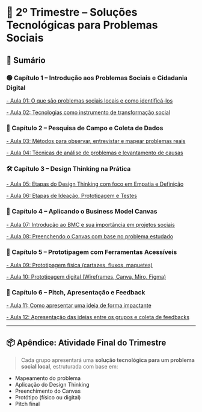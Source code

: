 # 📘 2º Trimestre – Soluções Tecnológicas para Problemas Sociais

## 🧭 Sumário

### 🟢 Capítulo 1 – Introdução aos Problemas Sociais e Cidadania Digital

[- Aula 01: O que são problemas sociais locais e como identificá-los](<./Aula 01: O que são problemas sociais locais e como identificá-los.md>)

[- Aula 02: Tecnologias como instrumento de transformação social](<./Aula 02: Tecnologias como instrumento de transformação social.md>)

### 🧠 Capítulo 2 – Pesquisa de Campo e Coleta de Dados

[- Aula 03: Métodos para observar, entrevistar e mapear problemas reais](<./Aula 03: Métodos para observar, entrevistar e mapear problemas reais.md>)

[- Aula 04: Técnicas de análise de problemas e levantamento de causas](<./Aula 04: Técnicas de análise de problemas e levantamento de causas.md>)

### 🛠️ Capítulo 3 – Design Thinking na Prática

[- Aula 05: Etapas do Design Thinking com foco em Empatia e Definição](<./Aula 05: Etapas do Design Thinking com foco em Empatia e Definição.md>)

[- Aula 06: Etapas de Ideação, Prototipagem e Testes](<./Aula 06: Etapas de Ideação, Prototipagem e Testes.md>)

### 🧩 Capítulo 4 – Aplicando o Business Model Canvas

[- Aula 07: Introdução ao BMC e sua importância em projetos sociais](<./Aula 07: Introdução ao BMC e sua importância em projetos sociais.md>)

[- Aula 08: Preenchendo o Canvas com base no problema estudado](<./Aula 08: Preenchendo o Canvas com base no problema estudado.md>)

### 🧪 Capítulo 5 – Prototipagem com Ferramentas Acessíveis

[- Aula 09: Prototipagem física (cartazes, fluxos, maquetes)](<./Aula 09: Prototipagem física (cartazes, fluxos, maquetes).md>)

[- Aula 10: Prototipagem digital (Wireframes, Canva, Miro, Figma)](<./Aula 10: Prototipagem digital (Wireframes, Canva, Miro, Figma).md>)

### 🎤 Capítulo 6 – Pitch, Apresentação e Feedback

[- Aula 11: Como apresentar uma ideia de forma impactante](<./Aula 11: Como apresentar uma ideia de forma impactante.md>)

[- Aula 12: Apresentação das ideias entre os grupos e coleta de feedbacks](<./Aula 12: Apresentação das ideias entre os grupos e coleta de feedbacks.md>)

---

## 📦 Apêndice: Atividade Final do Trimestre

> Cada grupo apresentará uma **solução tecnológica para um problema social local**, estruturada com base em:

- Mapeamento do problema
- Aplicação do Design Thinking
- Preenchimento do Canvas
- Protótipo (físico ou digital)
- Pitch final
